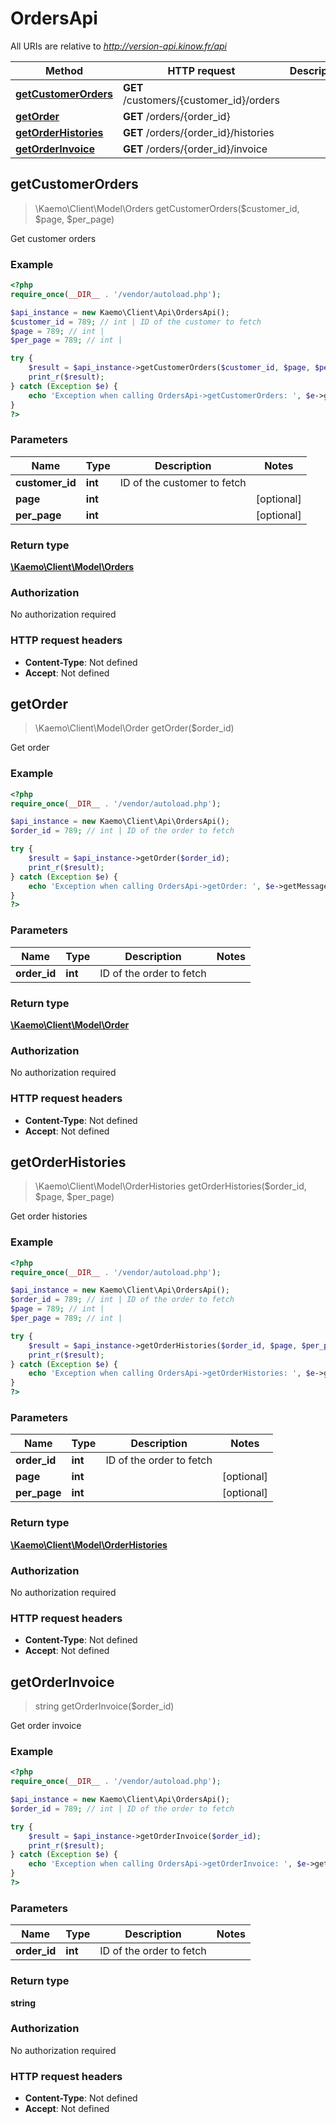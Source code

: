 # OrdersApi

All URIs are relative to *http://version-api.kinow.fr/api*

Method | HTTP request | Description
------------- | ------------- | -------------
[**getCustomerOrders**](#getCustomerOrders) | **GET** /customers/{customer_id}/orders | 
[**getOrder**](#getOrder) | **GET** /orders/{order_id} | 
[**getOrderHistories**](#getOrderHistories) | **GET** /orders/{order_id}/histories | 
[**getOrderInvoice**](#getOrderInvoice) | **GET** /orders/{order_id}/invoice | 


## **getCustomerOrders**
> \Kaemo\Client\Model\Orders getCustomerOrders($customer_id, $page, $per_page)



Get customer orders

### Example
```php
<?php
require_once(__DIR__ . '/vendor/autoload.php');

$api_instance = new Kaemo\Client\Api\OrdersApi();
$customer_id = 789; // int | ID of the customer to fetch
$page = 789; // int | 
$per_page = 789; // int | 

try {
    $result = $api_instance->getCustomerOrders($customer_id, $page, $per_page);
    print_r($result);
} catch (Exception $e) {
    echo 'Exception when calling OrdersApi->getCustomerOrders: ', $e->getMessage(), PHP_EOL;
}
?>
```

### Parameters

Name | Type | Description  | Notes
------------- | ------------- | ------------- | -------------
 **customer_id** | **int**| ID of the customer to fetch |
 **page** | **int**|  | [optional]
 **per_page** | **int**|  | [optional]

### Return type

[**\Kaemo\Client\Model\Orders**](#Orders)

### Authorization

No authorization required

### HTTP request headers

 - **Content-Type**: Not defined
 - **Accept**: Not defined

## **getOrder**
> \Kaemo\Client\Model\Order getOrder($order_id)



Get order

### Example
```php
<?php
require_once(__DIR__ . '/vendor/autoload.php');

$api_instance = new Kaemo\Client\Api\OrdersApi();
$order_id = 789; // int | ID of the order to fetch

try {
    $result = $api_instance->getOrder($order_id);
    print_r($result);
} catch (Exception $e) {
    echo 'Exception when calling OrdersApi->getOrder: ', $e->getMessage(), PHP_EOL;
}
?>
```

### Parameters

Name | Type | Description  | Notes
------------- | ------------- | ------------- | -------------
 **order_id** | **int**| ID of the order to fetch |

### Return type

[**\Kaemo\Client\Model\Order**](#Order)

### Authorization

No authorization required

### HTTP request headers

 - **Content-Type**: Not defined
 - **Accept**: Not defined

## **getOrderHistories**
> \Kaemo\Client\Model\OrderHistories getOrderHistories($order_id, $page, $per_page)



Get order histories

### Example
```php
<?php
require_once(__DIR__ . '/vendor/autoload.php');

$api_instance = new Kaemo\Client\Api\OrdersApi();
$order_id = 789; // int | ID of the order to fetch
$page = 789; // int | 
$per_page = 789; // int | 

try {
    $result = $api_instance->getOrderHistories($order_id, $page, $per_page);
    print_r($result);
} catch (Exception $e) {
    echo 'Exception when calling OrdersApi->getOrderHistories: ', $e->getMessage(), PHP_EOL;
}
?>
```

### Parameters

Name | Type | Description  | Notes
------------- | ------------- | ------------- | -------------
 **order_id** | **int**| ID of the order to fetch |
 **page** | **int**|  | [optional]
 **per_page** | **int**|  | [optional]

### Return type

[**\Kaemo\Client\Model\OrderHistories**](#OrderHistories)

### Authorization

No authorization required

### HTTP request headers

 - **Content-Type**: Not defined
 - **Accept**: Not defined

## **getOrderInvoice**
> string getOrderInvoice($order_id)



Get order invoice

### Example
```php
<?php
require_once(__DIR__ . '/vendor/autoload.php');

$api_instance = new Kaemo\Client\Api\OrdersApi();
$order_id = 789; // int | ID of the order to fetch

try {
    $result = $api_instance->getOrderInvoice($order_id);
    print_r($result);
} catch (Exception $e) {
    echo 'Exception when calling OrdersApi->getOrderInvoice: ', $e->getMessage(), PHP_EOL;
}
?>
```

### Parameters

Name | Type | Description  | Notes
------------- | ------------- | ------------- | -------------
 **order_id** | **int**| ID of the order to fetch |

### Return type

**string**

### Authorization

No authorization required

### HTTP request headers

 - **Content-Type**: Not defined
 - **Accept**: Not defined

